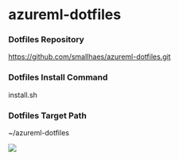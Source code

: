 # azureml-dotfiles
### Dotfiles Repository
https://github.com/smallhaes/azureml-dotfiles.git
### Dotfiles Install Command
install.sh
### Dotfiles Target Path
~/azureml-dotfiles

![](https://note.youdao.com/yws/public/resource/d68209b5672655918654069ad86b7ac0/xmlnote/E580814B38374BE8B5347875E804021F/72388)
